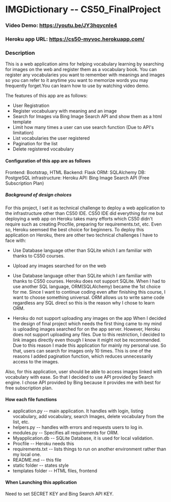 # IMGDictionary -- CS50_FinalProject
### Video Demo: https://youtu.be/JY3hqycnIe4
### Heroku app URL: https://cs50-myvoc.herokuapp.com/
### Description

This is a web application aims for helping vocabulary learning by searching for images on the web and register them as a vocabulary book. You can register any vocabularies you want to remember with meanings and images so you can refer to it anytime you want to  memorize words you may frequently forget.You can learn how to use by watching video demo.

The features of this app are as follows:

- User Registration
- Register vocabuluary with meaning and an image 
- Search for Images via Bing Image Search API and show them as a html template
- Limit how many times a user can use search function (Due to API's limitation)
- List vocabularies the user registered 
- Pagination for the list
- Delete registered vocabulary

#### Configuration of this app are as follows
Frontend: Bootstrap, HTML
Backend: Flask
ORM: SQLAlchemy
DB: PostgreSQL
infrastructure: Heroku
API: Bing Image Search API (Free Subscription Plan)

##### Background of design choices
For this project, I set it as technical challenge to deploy a web application to the infrastructure other than CS50 IDE.
CS50 IDE did everything for me but deploying a web app on Heroku takes many efforts which CS50 didn't require such as creating Procfile, preparing for requirements.txt, etc. Even so, Heroku seemsed the best choice for beginners. To deploy this application on Heroku, there are other two technical challenges I have to face with:
- Use Database language other than SQLite which I am familiar with thanks to CS50 courses.
- Upload any images searched for on the web

- Use Database language other than SQLite which I am familiar with thanks to CS50 courses.
Heroku does not support SQLite. When I had to use another SQL language, ORM(SQLAlchemy) became the 1st choice for me. Since I want to continue coding even after finishing this course, I want to choose something universal. ORM allows us to write same code regardless any SQL direct so this is the reason why I chose to learn ORM.
- Heroku do not support uploading any images on the app
When I decided the design of final project which needs the first thing came to my mind is uploading images searched for on the app server. However, Heroku does not support uploading any files. Due to this restriction, I decided to link images directly even though I know it might not be recommended. Due to this reason I made this application for mainly my personal use. So that, users can search for images only 10 times. This is one of the reasons I added pagination function, which reduces unnecessarily access to the images.


Also, for this application, user should be able to access images linked with vocabulary with ease. So that I decided to use API provided by Search engine. I chose API provided by Bing because it provides me with best for free subscription plan.

#### How each file functions

- application.py -- main application. It handles with login, listing vocabulary, add vocabulary, search Images, delete vocabulary from the list, etc.
- helpers.py -- handles with errors and requests users to log in.
- modules.py -- Specifies all requirements for ORM.
- Myapplication.db -- SQLite Database, it is used for local validation.
- Procfile -- Heroku needs this
- requirements.txt -- lists things to run on another environment rather than my local one.
- README.md -- this file
- static folder -- states style
- templates folder -- HTML files, frontend


#### When Launching this application

Need to set SECRET KEY and Bing Search API KEY.